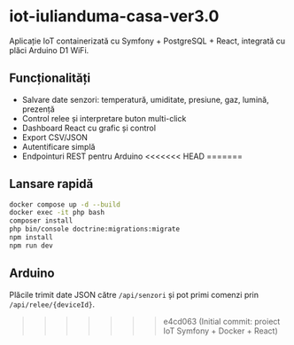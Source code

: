 # iot-iulianduma-casa-ver3.0

Aplicație IoT containerizată cu Symfony + PostgreSQL + React, integrată cu plăci Arduino D1 WiFi.

## Funcționalități
- Salvare date senzori: temperatură, umiditate, presiune, gaz, lumină, prezență
- Control relee și interpretare buton multi-click
- Dashboard React cu grafic și control
- Export CSV/JSON
- Autentificare simplă
- Endpointuri REST pentru Arduino
<<<<<<< HEAD
=======

## Lansare rapidă

```bash
docker compose up -d --build
docker exec -it php bash
composer install
php bin/console doctrine:migrations:migrate
npm install
npm run dev
```

## Arduino
Plăcile trimit date JSON către `/api/senzori` și pot primi comenzi prin `/api/relee/{deviceId}`.
>>>>>>> e4cd063 (Initial commit: proiect IoT Symfony + Docker + React)
